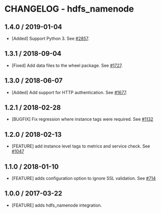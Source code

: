 # CHANGELOG - hdfs_namenode

## 1.4.0 / 2019-01-04

* [Added] Support Python 3. See [#2857](https://github.com/DataDog/integrations-core/pull/2857).

## 1.3.1 / 2018-09-04

* [Fixed] Add data files to the wheel package. See [#1727](https://github.com/DataDog/integrations-core/pull/1727).

## 1.3.0 / 2018-06-07

* [Added] Add support for HTTP authentication. See [#1677](https://github.com/DataDog/integrations-core/pull/1677).

## 1.2.1 / 2018-02-28

* [BUGFIX] Fix regression where instance tags were required. See [#1132][]

## 1.2.0 / 2018-02-13

* [FEATURE] add instance level tags to metrics and service check. See [#1047][]

## 1.1.0 / 2018-01-10

* [FEATURE] adds configuration option to ignore SSL validation. See [#714][]

## 1.0.0 / 2017-03-22

* [FEATURE] adds hdfs_namenode integration.

<!--- The following link definition list is generated by PimpMyChangelog --->
[#714]: https://github.com/DataDog/integrations-core/issues/714
[#1047]: https://github.com/DataDog/integrations-core/issues/1047
[#1132]: https://github.com/DataDog/integrations-core/issues/1132
